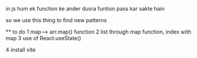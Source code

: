 in js hum ek function ke ander dusra funtion pass kar sakte hain

so we use this thing to find new patterns

** to do 
1 map--> arr.map() function
2 list through map function, index with map
3 use of React.useState()
<!-- we have to use state for interaction and props to transfer data from parent to child -->

4 install vite
